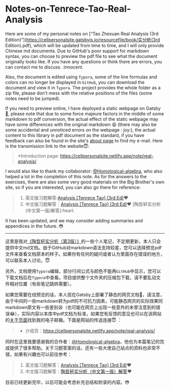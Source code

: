 # Notes-on-Tenrece-Tao-Real-Analysis
Here are some of my personal notes on [“Tao Zhexuan Real Analysis (3rd Edition)”](https://cellpersonalsite.gatsbyjs.io/resourcefile/book/实分析(3rd Edition).pdf), which will be updated from time to time, and I will only provide Chinese md documents. Due to GitHub's poor support for markdown syntax, you can choose to preview the pdf file to see what the document originally looks like. If you have any questions or think there are errors, you can contact me to discuss. :innocent.

Also, the document is edited using `Typora`, some of the line formulas and colors can no longer be displayed in `GitHub`, you can download the document and view it in `Typora`. The project provides the whole folder as a zip file, please don't mess with the relative positions of the files (some notes need to be jumped).

If you need to preview online, I have deployed a static webpage on Gatsby :tada:, please note that due to some force majeure factors in the middle of some markdown to pdf conversion, the actual effect of the static webpage may have some differences with the original markdown :weary: (there may also be some accidental and unnoticed errors on the webpage : joy:), the actual content to this library in pdf document as the standard, if you have feedback can also be found in the site's [about page](https://cellpersonalsite.netlify.app/about/) to find my e-mail. Here is the transmission link to the website:innocent::

> *Introduction page: <https://cellpersonalsite.netlify.app/note/real-analysis/>

I would also like to thank my collaborator: [@Homological-algebra](https://github.com/Homological-algebra), who also helped a lot in the completion of this note. As for the answers to the exercises, there are also some very good materials on the Big Brother's own site, so if you are interested, you can also go there for reference:

> 1. 英文版习题解答:[Analysis [Tenrece Tao] (3rd Ed)](https://christangdt.home.blog/analysis/analysis-tenrece-tao-3rd-ed/):heart:
> 2. 中文版习题解答：[Analysis [Tenrece Tao] (3rd Ed)](https://alg1lc.home.blog/t-tao_analysis_solution-index/?frame-):heart: [陶哲轩实分析(中文第一版)解答]:heart.

It has been updated, and we may consider adding summaries and appendices in the future. :flushed:

---

这里是我对[《陶哲轩实分析（第3版）》](https://cellpersonalsite.gatsbyjs.io/resourcefile/book/实分析（第3版）.pdf)的一些个人笔记，不定期更新，本人只会提供中文md文档。由于GitHub对markdown语法支持较差，您可以选择预览pdf文件来查看文档原本的样子。如果你有任何的疑问或者认为里面存在错误的地方，可以联系本人讨论。:innocent:

另外，文档使用`Typora`编辑，部分行间公式与颜色不能再`GitHub`中显示，您可以下载文档后在`Typora`中查看。项目提供整个文件夹的压缩包下载，请不要乱动文件相对位置（有些笔记跳转需要）。

如果您需要在线预览的话，本人现在Gatsby上部署了静态的网页文档:tada:，请注意，由于中间的一些markdown转为pdf的不可抗力因素，可能静态网页的实际效果同markdown原文有一些差别:weary:（也可能在网页上出现一些意外的未曾注意到的错误:joy:），实际内容以本库中pdf文档为标准，如果您有反馈的意见也可以在该网站的[关于页面](https://cellpersonalsite.netlify.app/about/)找到我的电子邮箱。下面是网站的传送连接:innocent: ：

> * 介绍页：<https://cellpersonalsite.netlify.app/note/real-analysis/>

同时在这里我要感谢我的合作者：[@Homological-algebra](https://github.com/Homological-algebra)，他也为本篇笔记的完成提供了很多帮助。关于习题答案的话，还有一些大佬自己站点的资料也非常不错，如果有兴趣也可以前往参考：

> 1. 英文版习题解答：[Analysis [Tenrece Tao] (3rd Ed)](https://christangdt.home.blog/analysis/analysis-tenrece-tao-3rd-ed/):heart:
> 2. 中文版习题解答：[陶哲轩实分析（中文第一版）解答](https://alg1lc.home.blog/t-tao_analysis_solution-index/?frame-):heart:

目前已经更新完毕，以后可能会考虑补充总结和附录的内容。:flushed: